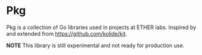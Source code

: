 Pkg
==

Pkg is a collection of Go libraries used in projects at ETHER labs. Inspired by and extended from https://github.com/kolide/kit.

**NOTE** This library is still experimental and not ready for production use. 

